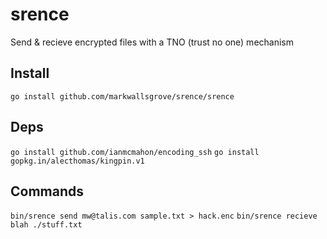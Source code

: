 # srence
Send & recieve encrypted files with a TNO (trust no one) mechanism

## Install
`go install github.com/markwallsgrove/srence/srence`

## Deps
`go install github.com/ianmcmahon/encoding_ssh`
`go install gopkg.in/alecthomas/kingpin.v1`

## Commands
`bin/srence send mw@talis.com sample.txt > hack.enc`
`bin/srence recieve blah ./stuff.txt`
